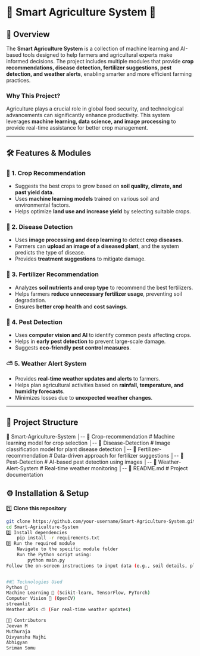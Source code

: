 # 🌾 Smart Agriculture System 🚜  

## 📌 Overview  
The **Smart Agriculture System** is a collection of machine learning and AI-based tools designed to help farmers and agricultural experts make informed decisions. The project includes multiple modules that provide **crop recommendations, disease detection, fertilizer suggestions, pest detection, and weather alerts**, enabling smarter and more efficient farming practices.  

### Why This Project?  
Agriculture plays a crucial role in global food security, and technological advancements can significantly enhance productivity. This system leverages **machine learning, data science, and image processing** to provide real-time assistance for better crop management.  

---

## 🛠 Features & Modules  

### 🌱 1. Crop Recommendation  
- Suggests the best crops to grow based on **soil quality, climate, and past yield data**.  
- Uses **machine learning models** trained on various soil and environmental factors.  
- Helps optimize **land use and increase yield** by selecting suitable crops.  

### 🦠 2. Disease Detection  
- Uses **image processing and deep learning** to detect **crop diseases**.  
- Farmers can **upload an image of a diseased plant**, and the system predicts the type of disease.  
- Provides **treatment suggestions** to mitigate damage.  

### 🌾 3. Fertilizer Recommendation  
- Analyzes **soil nutrients and crop type** to recommend the best fertilizers.  
- Helps farmers **reduce unnecessary fertilizer usage**, preventing soil degradation.  
- Ensures **better crop health** and **cost savings**.  

### 🐛 4. Pest Detection  
- Uses **computer vision and AI** to identify common pests affecting crops.  
- Helps in **early pest detection** to prevent large-scale damage.  
- Suggests **eco-friendly pest control measures**.  

### ⛅ 5. Weather Alert System  
- Provides **real-time weather updates and alerts** to farmers.  
- Helps plan agricultural activities based on **rainfall, temperature, and humidity forecasts**.  
- Minimizes losses due to **unexpected weather changes**.  

---

## 📂 Project Structure  
📂 Smart-Agriculture-System
│-- 📂 Crop-recommendation # Machine learning model for crop selection
│-- 📂 Disease-Detection # Image classification model for plant disease detection
│-- 📂 Fertilizer-recommendation # Data-driven approach for fertilizer suggestions
│-- 📂 Pest-Detection # AI-based pest detection using images
│-- 📂 Weather-Alert-System # Real-time weather monitoring
│-- 📄 README.md # Project documentation



## ⚙️ Installation & Setup  

1️⃣ **Clone this repository**  
```bash
git clone https://github.com/your-username/Smart-Agriculture-System.git
cd Smart-Agriculture-System
2️⃣ Install dependencies
    pip install -r requirements.txt
3️⃣ Run the required module
    Navigate to the specific module folder
    Run the Python script using:
        python main.py
Follow the on-screen instructions to input data (e.g., soil details, plant images, etc.)


##🚀 Technologies Used
Python 🐍
Machine Learning 🤖 (Scikit-learn, TensorFlow, PyTorch)
Computer Vision 📸 (OpenCV)
streamlit 
Weather APIs ⛅ (For real-time weather updates)

👨‍💻 Contributors
Jeevan M 
Muthuraja
Divyanshu Majhi
Abhigyan
Sriman Somu


